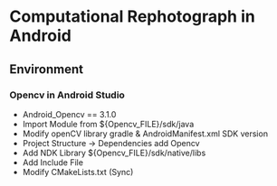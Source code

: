 # Computational Rephotograph in Android 

## Environment

### Opencv in Android Studio

 - Android_Opencv == 3.1.0
 - Import Module from ${Opencv_FILE}/sdk/java
 - Modify openCV library gradle & AndroidManifest.xml SDK version
 - Project Structure -> Dependencies add Opencv
 - Add NDK Library ${Opencv_FILE}/sdk/native/libs
 - Add Include File 
 - Modify CMakeLists.txt (Sync)